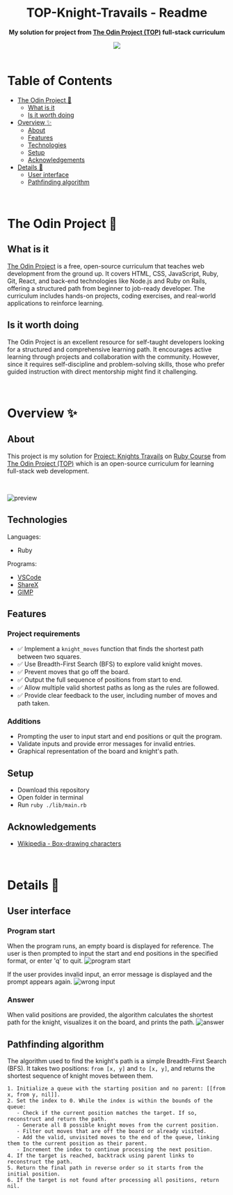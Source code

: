 <h1 align="center">TOP-Knight-Travails - Readme</h1>
<p align="center">
  <strong>
    My solution for project from <a href="https://www.theodinproject.com" target="_blank">The Odin Project (TOP)</a> full-stack curriculum
  </strong>
</p>
<div align="center">
  <a href="https://www.theodinproject.com">
    <img src="_for_readme/banner.png">
  </a>
</div>

<br>

# Table of Contents
* [The Odin Project :thinking:](#the-odin-project-thinking)
  * [What is it](#what-is-it)
  * [Is it worth doing](#is-it-worth-doing)
* [Overview :sparkles:](#overview-sparkles)
  * [About](#about)
  * [Features](#features)
  * [Technologies](#technologies)
  * [Setup](#setup)
  * [Acknowledgements](#acknowledgements)
* [Details :scroll:](#details-scroll)
  * [User interface](#user-interface)
  * [Pathfinding algorithm](#pathfinding-algorithm)

<br>

# The Odin Project :thinking:

## What is it  
[The Odin Project](https://www.theodinproject.com) is a free, open-source curriculum that teaches web development from the ground up. It covers HTML, CSS, JavaScript, Ruby, Git, React, and back-end technologies like Node.js and Ruby on Rails, offering a structured path from beginner to job-ready developer. The curriculum includes hands-on projects, coding exercises, and real-world applications to reinforce learning.

## Is it worth doing  
The Odin Project is an excellent resource for self-taught developers looking for a structured and comprehensive learning path. It encourages active learning through projects and collaboration with the community. However, since it requires self-discipline and problem-solving skills, those who prefer guided instruction with direct mentorship might find it challenging.

<br>

# Overview :sparkles:

## About
This project is my solution for [Project: Knights Travails](https://www.theodinproject.com/lessons/ruby-knights-travails) on [Ruby Course](https://www.theodinproject.com/paths/full-stack-ruby-on-rails/courses/ruby) from [The Odin Project (TOP)](https://www.theodinproject.com) which is an open-source curriculum for learning full-stack web development.

<br>

![preview](/_for_readme/preview.png)

## Technologies
Languages:
- Ruby
  
Programs:
- [VSCode](https://code.visualstudio.com)
- [ShareX](https://getsharex.com)
- [GIMP](https://www.gimp.org)

## Features
### Project requirements
- ✅ Implement a `knight_moves` function that finds the shortest path between two squares.  
- ✅ Use Breadth-First Search (BFS) to explore valid knight moves.  
- ✅ Prevent moves that go off the board.  
- ✅ Output the full sequence of positions from start to end.  
- ✅ Allow multiple valid shortest paths as long as the rules are followed.  
- ✅ Provide clear feedback to the user, including number of moves and path taken.  

### Additions
- Prompting the user to input start and end positions or quit the program.
- Validate inputs and provide error messages for invalid entries.
- Graphical representation of the board and knight's path.

## Setup
- Download this repository
- Open folder in terminal
- Run `ruby ./lib/main.rb`

## Acknowledgements
- [Wikipedia - Box-drawing characters](https://en.wikipedia.org/wiki/Box-drawing_characters)

<br>

# Details :scroll:

## User interface

### Program start
When the program runs, an empty board is displayed for reference. The user is then prompted to input the start and end positions in the specified format, or enter 'q' to quit.
![program start](/_for_readme/UI/start.png)

If the user provides invalid input, an error message is displayed and the prompt appears again.
![wrong input](/_for_readme/UI/wrong_input.png)

### Answer
When valid positions are provided, the algorithm calculates the shortest path for the knight, visualizes it on the board, and prints the path.
![answer](/_for_readme/UI/answer.png)

## Pathfinding algorithm
The algorithm used to find the knight's path is a simple Breadth-First Search (BFS). It takes two positions: `from [x, y]` and `to [x, y]`, and returns the shortest sequence of knight moves between them.

```
1. Initialize a queue with the starting position and no parent: [[from x, from y, nil]].
2. Set the index to 0. While the index is within the bounds of the queue:
   - Check if the current position matches the target. If so, reconstruct and return the path.
   - Generate all 8 possible knight moves from the current position.
   - Filter out moves that are off the board or already visited.
   - Add the valid, unvisited moves to the end of the queue, linking them to the current position as their parent.
   - Increment the index to continue processing the next position.
4. If the target is reached, backtrack using parent links to reconstruct the path.
5. Return the final path in reverse order so it starts from the initial position.
6. If the target is not found after processing all positions, return nil.
```
